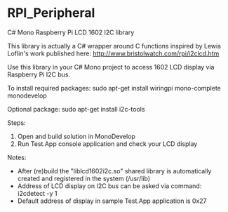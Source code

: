 # RPI_Peripheral
C# Mono Raspberry Pi LCD 1602 I2C library

This library is actually a C# wrapper around C functions inspired by Lewis Loflin's work published here:
http://www.bristolwatch.com/rpi/i2clcd.htm

Use this library in your C# Mono project to access 1602 LCD display via Raspberry Pi I2C bus.

To install required packages:
sudo apt-get install wiringpi mono-complete monodevelop

Optional package:
sudo apt-get install i2c-tools

Steps:
1. Open and build solution in MonoDevelop
2. Run Test.App console application and check your LCD display

Notes:
- After (re)build the "liblcd1602i2c.so" shared library is automatically created and registered in the system (/usr/lib)
- Address of LCD display on I2C bus can be asked via command: i2cdetect -y 1
- Default address of display in sample Test.App application is 0x27
